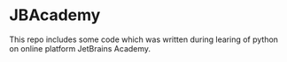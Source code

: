 # JBAcademy
This repo includes some code which was written during learing of python on online platform JetBrains Academy.
